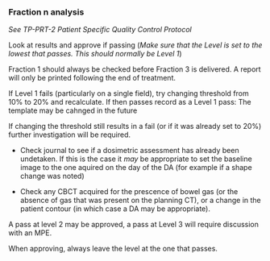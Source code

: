 ### Fraction n analysis

_See TP-PRT-2 Patient Specific Quality Control Protocol_

Look at results and approve if passing (_Make sure that the Level is set to the lowest that passes. This should normally be Level 1_)

Fraction 1 should always be checked before Fraction 3 is delivered. A report will only be printed following the end of treatment.

If Level 1 fails (particularly on a single field), try changing threshold from 10% to 20% and recalculate. If then passes record as a Level 1 pass: The template may be cahnged in the future

If changing the threshold still results in a fail (or if it was already set to 20%) further investigation will be required.

- Check journal to see if a dosimetric assessment has already been undetaken. If this is the case it _may_ be appropriate to set the baseline image to the one aquired on the day of the DA (for example if a shape change was noted)

- Check any CBCT acquired for the prescence of bowel gas (or the absence of gas that was present on the planning CT), or a change in the patient contour (in which case a DA may be appropriate).

A pass at level 2 may be approved, a pass at Level 3 will require discussion with an MPE.

When approving, always leave the level at the one that passes.
